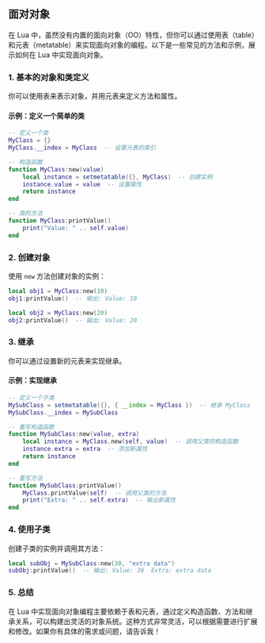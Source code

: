 ## 面对对象

在 Lua 中，虽然没有内置的面向对象（OO）特性，但你可以通过使用表（table）和元表（metatable）来实现面向对象的编程。以下是一些常见的方法和示例，展示如何在 Lua 中实现面向对象。

### 1. 基本的对象和类定义

你可以使用表来表示对象，并用元表来定义方法和属性。

#### 示例：定义一个简单的类

```lua
-- 定义一个类
MyClass = {}
MyClass.__index = MyClass  -- 设置元表的索引

-- 构造函数
function MyClass:new(value)
    local instance = setmetatable({}, MyClass)  -- 创建实例
    instance.value = value  -- 设置属性
    return instance
end

-- 类的方法
function MyClass:printValue()
    print("Value: " .. self.value)
end
```

### 2. 创建对象

使用 `new` 方法创建对象的实例：

```lua
local obj1 = MyClass:new(10)
obj1:printValue()  -- 输出: Value: 10

local obj2 = MyClass:new(20)
obj2:printValue()  -- 输出: Value: 20
```

### 3. 继承

你可以通过设置新的元表来实现继承。

#### 示例：实现继承

```lua
-- 定义一个子类
MySubClass = setmetatable({}, { __index = MyClass })  -- 继承 MyClass
MySubClass.__index = MySubClass

-- 重写构造函数
function MySubClass:new(value, extra)
    local instance = MyClass.new(self, value)  -- 调用父类的构造函数
    instance.extra = extra  -- 添加新属性
    return instance
end

-- 重写方法
function MySubClass:printValue()
    MyClass.printValue(self)  -- 调用父类的方法
    print("Extra: " .. self.extra)  -- 输出新属性
end
```

### 4. 使用子类

创建子类的实例并调用其方法：

```lua
local subObj = MySubClass:new(30, "extra data")
subObj:printValue()  -- 输出: Value: 30  Extra: extra data
```

### 5. 总结

在 Lua 中实现面向对象编程主要依赖于表和元表，通过定义构造函数、方法和继承关系，可以构建出灵活的对象系统。这种方式非常灵活，可以根据需要进行扩展和修改。如果你有具体的需求或问题，请告诉我！